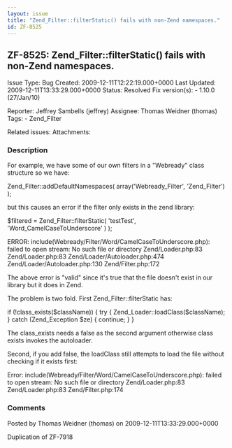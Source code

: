 ```yaml
---
layout: issue
title: "Zend_Filter::filterStatic() fails with non-Zend namespaces."
id: ZF-8525
---
```


ZF-8525: Zend\_Filter::filterStatic() fails with non-Zend namespaces.
---------------------------------------------------------------------

 Issue Type: Bug Created: 2009-12-11T12:22:19.000+0000 Last Updated: 2009-12-11T13:33:29.000+0000 Status: Resolved Fix version(s): - 1.10.0 (27/Jan/10)
 
 Reporter:  Jeffrey Sambells (jeffrey)  Assignee:  Thomas Weidner (thomas)  Tags: - Zend\_Filter
 
 Related issues: 
 Attachments: 
### Description

For example, we have some of our own filters in a "Webready" class structure so we have:

Zend\_Filter::addDefaultNamespaces( array('Webready\_Filter', 'Zend\_Filter') );

but this causes an error if the filter only exists in the zend library:

$filtered = Zend\_Filter::filterStatic( 'testTest', 'Word\_CamelCaseToUnderscore' ) );

ERROR: include(Webready/Filter/Word/CamelCaseToUnderscore.php): failed to open stream: No such file or directory Zend/Loader.php:83 Zend/Loader.php:83 Zend/Loader/Autoloader.php:474 Zend/Loader/Autoloader.php:130 Zend/Filter.php:172

The above error is "valid" since it's true that the file doesn't exist in our library but it does in Zend.

The problem is two fold. First Zend\_Filter::filterStatic has:

if (!class\_exists($className)) { try { Zend\_Loader::loadClass($className); } catch (Zend\_Exception $ze) { continue; } }

The class\_exists needs a false as the second argument otherwise class exists invokes the autoloader.

Second, if you add false, the loadClass still attempts to load the file without checking if it exists first:

Error: include(Webready/Filter/Word/CamelCaseToUnderscore.php): failed to open stream: No such file or directory Zend/Loader.php:83 Zend/Loader.php:83 Zend/Filter.php:174

 

 

### Comments

Posted by Thomas Weidner (thomas) on 2009-12-11T13:33:29.000+0000

Duplication of ZF-7918

 

 